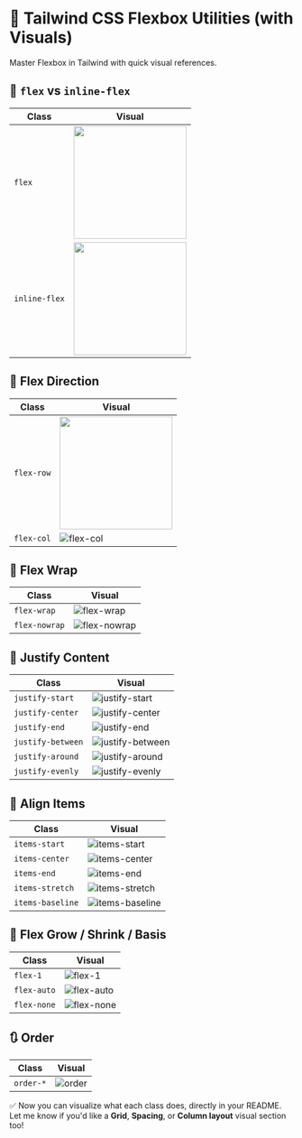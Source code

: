 # 🤸 Tailwind CSS Flexbox Utilities (with Visuals)

Master Flexbox in Tailwind with quick visual references.



## 🔹 `flex` vs `inline-flex`

| Class         | Visual |
|---------------|--------|
| `flex`        | <img src="../assets/flex/flex.gif" width="200" /> |
| `inline-flex` | <img src="../assets/flex/inline-flex.gif" width="200" /> |



## 🔄 Flex Direction

| Class              | Visual |
|--------------------|--------|
| `flex-row`         | <img src="../assets/flex/flex-row.gif" width="200" />|
| `flex-col`         | ![flex-col](../assets/flex/flex-col.gif) |



## 🧱 Flex Wrap

| Class           | Visual |
|-----------------|--------|
| `flex-wrap`     | ![flex-wrap](../assets/flex/flex-wrap.gif) |
| `flex-nowrap`   | ![flex-nowrap](../assets/flex/flex-nowrap.gif) |



## 📍 Justify Content

| Class              | Visual |
|--------------------|--------|
| `justify-start`    | ![justify-start](../assets/flex/justify-start.gif) |
| `justify-center`   | ![justify-center](../assets/flex/justify-center.gif) |
| `justify-end`      | ![justify-end](../assets/flex/justify-end.gif) |
| `justify-between`  | ![justify-between](../assets/flex/justify-between.gif) |
| `justify-around`   | ![justify-around](../assets/flex/justify-around.gif) |
| `justify-evenly`   | ![justify-evenly](../assets/flex/justify-evenly.gif) |


## 📐 Align Items

| Class             | Visual |
|-------------------|--------|
| `items-start`     | ![items-start](../assets/flex/items-start.gif) |
| `items-center`    | ![items-center](../assets/flex/items-center.gif) |
| `items-end`       | ![items-end](../assets/flex/items-end.gif) |
| `items-stretch`   | ![items-stretch](../assets/flex/items-stretch.gif) |
| `items-baseline`  | ![items-baseline](../assets/flex/items-baseline.gif) |



## 📏 Flex Grow / Shrink / Basis

| Class        | Visual |
|--------------|--------|
| `flex-1`     | ![flex-1](../assets/flex/flex-1.gif) |
| `flex-auto`  | ![flex-auto](../assets/flex/flex-auto.gif) |
| `flex-none`  | ![flex-none](../assets/flex/flex-none.gif) |



## 🔃 Order

| Class     | Visual |
|-----------|--------|
| `order-*` | ![order](../assets/flex/order.gif) |



✅ Now you can visualize what each class does, directly in your README.  
Let me know if you'd like a **Grid**, **Spacing**, or **Column layout** visual section too!
```

